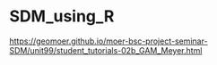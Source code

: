 # SDM_using_R
https://geomoer.github.io/moer-bsc-project-seminar-SDM/unit99/student_tutorials-02b_GAM_Meyer.html
